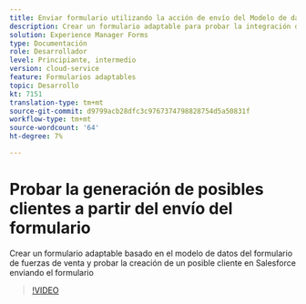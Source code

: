 ```yaml
---
title: Enviar formulario utilizando la acción de envío del Modelo de datos de formulario
description: Crear un formulario adaptable para probar la integración de Salesforce creando un objeto Lead en el envío del formulario
solution: Experience Manager Forms
type: Documentación
role: Desarrollador
level: Principiante, intermedio
version: cloud-service
feature: Formularios adaptables
topic: Desarrollo
kt: 7151
translation-type: tm+mt
source-git-commit: d9799acb28dfc3c9767374798828754d5a50831f
workflow-type: tm+mt
source-wordcount: '64'
ht-degree: 7%

---
```



# Probar la generación de posibles clientes a partir del envío del formulario

Crear un formulario adaptable basado en el modelo de datos del formulario de fuerzas de venta y probar la creación de un posible cliente en Salesforce enviando el formulario

>[!VIDEO](https://video.tv.adobe.com/v/331758?quality=12&learn=on)
